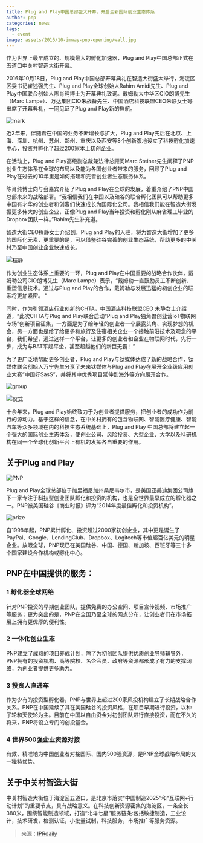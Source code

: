 ```yaml
---
title: Plug and Play中国总部盛大开幕，开启全新国际创业生态体系
author: pnp
categories: news
tags:
  - event
image: assets/2016/10-imway-pnp-opening/wall.jpg
---
```


作为世界上最早成立的、规模最大的孵化加速器，Plug and Play中国总部正式在五道口中关村智造大街开幕。

2016年10月18日，Plug and Play中国总部开幕典礼在智造大街盛大举行，海淀区区委书记崔述强先生、Plug and Play全球创始人Rahim Amidi先生、Plug and Play中国联合创始人陈肖纯博士为开幕典礼致词。戴姆勒大中华区CIO朗博先生（Marc Lampe）、万达集团CIO朱战备先生、中国酒店科技联盟CEO朱静女士等出席了开幕典礼，一同见证了Plug and Play新的启航。

![mark](/assets/2016/10-imway-pnp-opening/mark.jpg)

近2年来，伴随着在中国的业务不断增长与扩大，Plug and Play先后在北京、上海、深圳、杭州、苏州、郑州、重庆以及西安等8个创新腹地设立了科技孵化加速中心，投资并孵化了超过200家本土初创企业。

在活动上，Plug and Play⾼级副总裁兼法律总顾问Marc Steiner先生阐释了PNP创业生态体系在全球的布局以及能为各国创业者带来的服务，回顾了Plug and Play在过去的10年里是如何搭建和完善创业者生态服务体系。

陈肖纯博士向与会嘉宾介绍了Plug and Play在全球的发展，着重介绍了PNP中国总部未来的战略部署。“我相信我们在中国以及硅谷的联合孵化团队可以帮助更多中国有才华的创业者和创客们快速成长为国际化公司。我相信我们能在智造大街发掘更多伟大的创业企业，正像Plug and Play当年投资和孵化刚从麻省理工毕业的Dropbox团队一样。”Rahim先生补充道。

智造大街CEO程静女士介绍到，Plug and Play的入驻，将为智造大街增加了更多的国际化元素，更重要的是，可以借鉴硅谷完善的创业生态系统，帮助更多的中关村乃至中国创业企业快速成长。

![程静](/assets/2016/10-imway-pnp-opening/chengjing.jpg)

作为创业生态体系上重要的一环，Plug and Play在中国重要的战略合作伙伴，戴姆勒公司CIO朗博先生（Marc Lampe）表示，“戴姆勒一直鼓励员工不断创新、重塑信息技术。通过与Plug and Play的合作，戴姆勒与发展迅猛的初创企业的联系将更加紧密。 ”

同时，作为引领酒店行业创新的CHTA，中国酒店科技联盟CEO 朱静女士介绍道，“此次CHTA与Plug and Play联合启动“Plug and Play独角兽创业营IoT物联网专场”创新项目征集，一方面是为了给年轻的创业者一个展露头角、实现梦想的机会，另一方面也是给了给更多和旅行及住宿相关企业一个接触前沿技术及观念的平台，我们希望，通过这样一个平台，让更多的创业者和企业在物联网时代，先行一步，成为与BAT平起平坐，甚至超越他们的新巨无霸！”

为了更广泛地帮助更多创业者，Plug and Play与钛媒体达成了新的战略合作，钛媒体联合创始人万宁先生分享了未来钛媒体与Plug and Play在展开企业级应用创业大赛“中国好SasS”，并将其中优秀项目延伸到海外等方向展开合作。

![group](/assets/2016/10-imway-pnp-opening/group.jpg)

![仪式](/assets/2016/10-imway-pnp-opening/building.jpg)

十余年来，Plug and Play始终致力于为创业者提供服务，把创业者的成功作为前行的源动力。基于这样的信念，在中关村拥有的包含物联网、智能医疗健康、智能汽车等众多领域在内的科技生态系统基础上，Plug and Play 中国总部将建立起一个强大的国际创业生态体系，使创业公司、风险投资、大型企业、大学以及科研机构在同一个全球化创新平台上有机的发挥各自重要的作用。

## 关于Plug and Play

![PNP](/assets/2016/10-imway-pnp-opening/pnp.jpg)

Plug and Play全球总部位于加里福尼加州桑尼韦尔市，是美国亚美迪集团公司旗下一家专注于科技型创业团队孵化和投资的机构，也是全世界最早成立的孵化器之一。PNP被美国硅谷《商业时报》评为“2014年度最佳孵化和投资机构”。

![prize](/assets/2016/10-imway-pnp-opening/prize.jpg)

自1998年起，PNP累计孵化、投资超过2000家初创企业，其中更是诞生了PayPal、Google、LendingClub、Dropbox、Logitech等市值超百亿美元的明星企业。放眼全球，PNP现已在美国硅谷、中国、德国、新加坡、西班牙等三十多个国家建设合作机构或孵化中心。

## PNP在中国提供的服务：

### 1 孵化器全球网络

针对PNP投资的早期创业团队，提供免费的办公空间、项目宣传视频、市场推广等服务；更为突出的是，PNP在全国乃至全球的网点分布，让创业者们在市场拓展上拥有更优厚的便利性。

### 2 一体化创业生态

PNP建立了成熟的项目养成计划，除了为初创团队提供优质创业导师辅导外，PNP拥有的投资机构、高等院校、名企会员、政府等资源都形成了有力的支撑网络，为创业者提供更多助力。

### 3 投资人直通车

作为少有的投资型孵化器，PNP与世界上超过200家风投机构建立了长期战略合作关系。PNP在中国延续了其在美国硅谷的投资风格，在项目早期进行投资，以种子轮和天使轮为主。目前在中国以自由资金对初创团队进行直接投资，而在不久的将来，PNP将设立专门的创投基金。

### 4 世界500强企业资源对接

有效、精准地为中国创业者对接国际、国内500强资源，是PNP全球战略布局的又一独特优势。

## 关于中关村智造大街

中关村智造大街位于海淀区五道口，是北京市落实“中国制造2025”和“互联网+行动计划”的重要节点，具有战略意义。在科技创新资源密集的海淀区，一条全长380米，围绕智能制造领域，打造“北斗七星”服务链条:包括敏捷制造，工业设计，技术研发，检测认证，小批量试制，科技服务，市场推广等服务资源。

> 来源：[IPRdaily](http://www.iprdaily.cn/article_14528.html)
